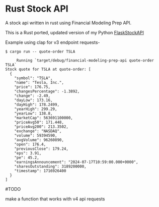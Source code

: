 # Rust Stock API
A stock api written in rust using Financial Modeling Prep API.

This is a Rust ported, updated version of my Python [FlaskStockAPI](https://github.com/sadminriley/FlaskStockAPI)



Example using clap for v3 endpoint requests-

```
$ cargo run -- quote-order TSLA

     Running `target/debug/financial-modeling-prep-api quote-order TSLA`
Stock quote for TSLA at quote-order: [
  {
    "symbol": "TSLA",
    "name": "Tesla, Inc.",
    "price": 176.75,
    "changesPercentage": -1.3892,
    "change": -2.49,
    "dayLow": 173.16,
    "dayHigh": 178.2499,
    "yearHigh": 299.29,
    "yearLow": 138.8,
    "marketCap": 563691100000,
    "priceAvg50": 171.448,
    "priceAvg200": 213.3502,
    "exchange": "NASDAQ",
    "volume": 59394590,
    "avgVolume": 96260890,
    "open": 176.4,
    "previousClose": 179.24,
    "eps": 3.91,
    "pe": 45.2,
    "earningsAnnouncement": "2024-07-17T10:59:00.000+0000",
    "sharesOutstanding": 3189200000,
    "timestamp": 1716926400
  }
]
```

#TODO

make a function that works with v4 api requests

